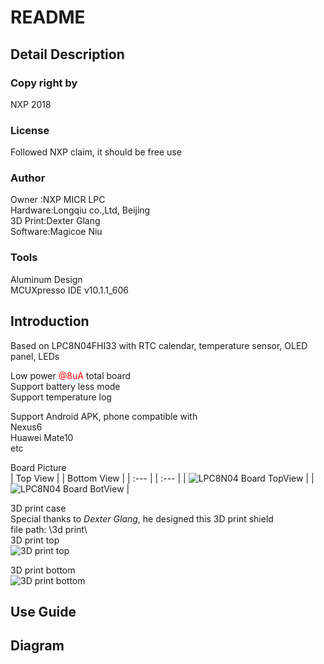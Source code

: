 # README

## Detail Description
### Copy right by
NXP 2018  
  
### License
Followed NXP claim, it should be free use  

### Author
Owner   :NXP MICR LPC  
Hardware:Longqiu co.,Ltd, Beijing  
3D Print:Dexter Glang  
Software:Magicoe Niu  

### Tools
Aluminum Design  
MCUXpresso IDE v10.1.1_606  

## Introduction
Based on LPC8N04FHI33 with RTC calendar, temperature sensor, OLED panel, LEDs  
  
Low power <font color='red'>@8uA</font> total board  
Support battery less mode  
Support temperature log  
  
Support Android APK, phone compatible with  
Nexus6  
Huawei Mate10  
etc  
  
Board Picture  
 | Top View |  | Bottom View | 
 | :--- |  | :--- |
 | ![LPC8N04 Board TopView](https://github.com/Magicoe/LPC8N04_eClock/blob/master/docs/pictures/lpc8n04_eclock_top.png) | | ![LPC8N04 Board BotView](https://github.com/Magicoe/LPC8N04_eClock/blob/master/docs/pictures/lpc8n04_eclock_bottom.png) |   

  
3D print case  
Special thanks to *Dexter Glang*, he designed this 3D print shield  
file path: \3d print\  
3D print top  
![3D print top](https://github.com/Magicoe/LPC8N04_eClock/blob/master/3d%20print/Thermometer%20Concept%20v1%20(front).png)  
  
3D print bottom  
![3D print bottom](https://github.com/Magicoe/LPC8N04_eClock/blob/master/3d%20print/Thermometer%20Concept%20v1%20(back_ntag).png)  
  
## Use Guide

## Diagram


